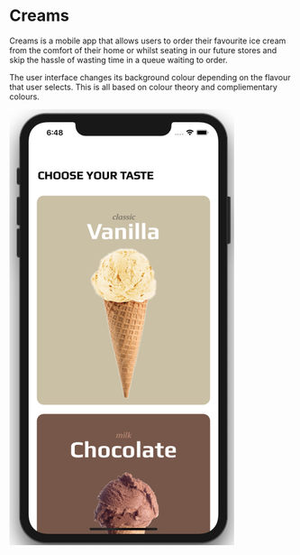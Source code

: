 # Creams

Creams is a mobile app that allows users to order their favourite ice cream from the comfort of their home or whilst seating in our future stores and skip the hassle of wasting time in a queue waiting to order.

The user interface changes its background colour depending on the flavour that user selects. This is all based on colour theory and compliementary colours.

![](images/Creams%20Homepage.png)
